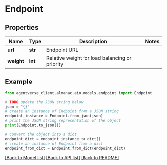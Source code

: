 # Endpoint


## Properties

Name | Type | Description | Notes
------------ | ------------- | ------------- | -------------
**url** | **str** | Endpoint URL | 
**weight** | **int** | Relative weight for load balancing or priority | 

## Example

```python
from agentverse_client.almanac.aio.models.endpoint import Endpoint

# TODO update the JSON string below
json = "{}"
# create an instance of Endpoint from a JSON string
endpoint_instance = Endpoint.from_json(json)
# print the JSON string representation of the object
print(Endpoint.to_json())

# convert the object into a dict
endpoint_dict = endpoint_instance.to_dict()
# create an instance of Endpoint from a dict
endpoint_from_dict = Endpoint.from_dict(endpoint_dict)
```
[[Back to Model list]](../README.md#documentation-for-models) [[Back to API list]](../README.md#documentation-for-api-endpoints) [[Back to README]](../README.md)


